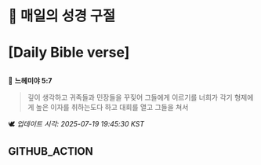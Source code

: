 # 🙏 매일의 성경 구절
# [Daily Bible verse]
##
<!-- START_BIBLE_VERSE -->
📖 **느헤미야 5:7**
> 깊이 생각하고 귀족들과 민장들을 꾸짖어 그들에게 이르기를 너희가 각기 형제에게 높은 이자를 취하는도다 하고 대회를 열고 그들을 쳐서

🕊️ _업데이트 시각: 2025-07-19 19:45:30 KST_
  <!-- END_BIBLE_VERSE -->
## GITHUB_ACTION
